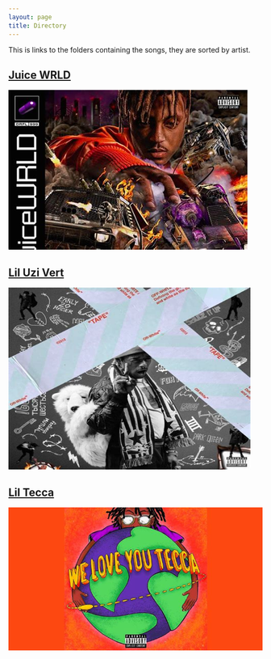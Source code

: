 ```yaml
---
layout: page
title: Directory
---
```

This is links to the folders containing the songs, they are sorted by artist.

## [Juice WRLD][1]
![Juice WRLD album cover](/assets/images/juicewrld.jpg "Juice WRLD, 255 songs")

## [Lil Uzi Vert][2]
<img alt="Lil Uzi Vert album cover" src="/assets/images/liluzivert.jpg" style="width:480px; height:360px;" title="Lil Uzi Vert, 187 songs"/>

## [Lil Tecca][3]
![Lil Tecca album cover](/assets/images/liltecca.jpg "Lil Tecca, 25 songs")

[1]: https://mega.nz/folder/iEYxCIAY#jaWGGCfjgqofaHDcSNY-Nw
[2]: https://mega.nz/folder/CJh2XAqI#JaKtD32HuLLZNe1shAwjLw
[3]: https://mega.nz/folder/Lc4QzSrA#S_vRdc6zFkQvBAW6Es7n5Q
